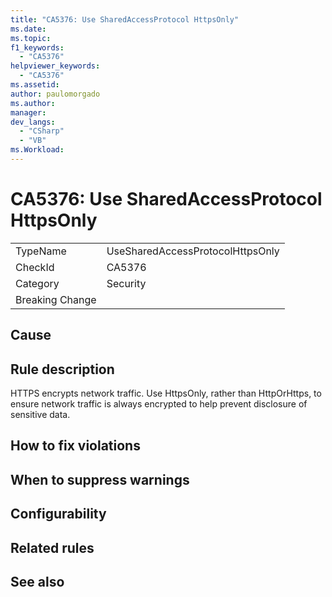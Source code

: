 ```yaml
---
title: "CA5376: Use SharedAccessProtocol HttpsOnly"
ms.date:
ms.topic:
f1_keywords:
  - "CA5376"
helpviewer_keywords:
  - "CA5376"
ms.assetid:
author: paulomorgado
ms.author:
manager:
dev_langs:
  - "CSharp" 
  - "VB"
ms.Workload:
---
```

# CA5376: Use SharedAccessProtocol HttpsOnly

|||
|-|-|
|TypeName|UseSharedAccessProtocolHttpsOnly|
|CheckId|CA5376|
|Category|Security|
|Breaking Change||

## Cause

## Rule description

HTTPS encrypts network traffic. Use HttpsOnly, rather than HttpOrHttps, to ensure network traffic is always encrypted to help prevent disclosure of sensitive data.

## How to fix violations

## When to suppress warnings

## Configurability

## Related rules

## See also

